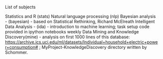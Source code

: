 List of subjects

Statistics and R (stats)
Natural language processing (nlp)
Bayesian analysis - (bayesian) - based on Statistical Rethinking, Richard McElreath
Intelligent Data Analysis - (ida) - introduction to machine learning; task setup code provided in ipython notebooks weekly
Data Mining and Knowledge Discovery(mine) - analysis on first 1000 lines of this database: https://archive.ics.uci.edu/ml/datasets/Individual+household+electric+power+consumption# ; MyProject-KnowledgeDiscovery directory written by Schommer.
